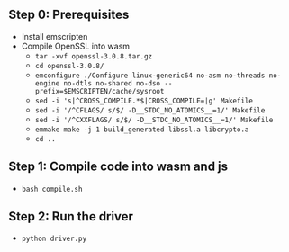 Step 0: Prerequisites
---------------------
- Install emscripten
- Compile OpenSSL into wasm
    - `tar -xvf openssl-3.0.8.tar.gz`
    - `cd openssl-3.0.8/`
    - `emconfigure ./Configure linux-generic64 no-asm no-threads no-engine no-dtls no-shared no-dso --prefix=$EMSCRIPTEN/cache/sysroot`
    - `sed -i 's|^CROSS_COMPILE.*$|CROSS_COMPILE=|g' Makefile`
    - `sed -i '/^CFLAGS/ s/$/ -D__STDC_NO_ATOMICS__=1/' Makefile`
    - `sed -i '/^CXXFLAGS/ s/$/ -D__STDC_NO_ATOMICS__=1/' Makefile`
    - `emmake make -j 1 build_generated libssl.a libcrypto.a`
    - `cd ..`

Step 1: Compile code into wasm and js 
-------------------------------------
- `bash compile.sh`

Step 2: Run the driver
----------------------
- `python driver.py`